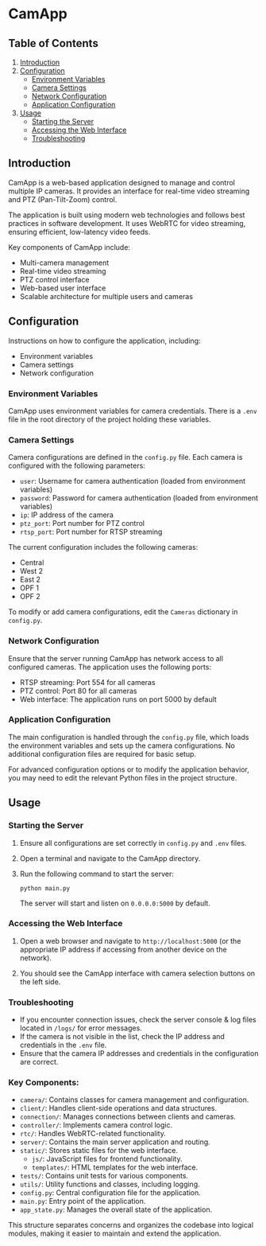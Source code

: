 # CamApp

## Table of Contents
1. [Introduction](#introduction)
2. [Configuration](#configuration)
   - [Environment Variables](#environment-variables)
   - [Camera Settings](#camera-settings)
   - [Network Configuration](#network-configuration)
   - [Application Configuration](#application-configuration)
3. [Usage](#usage)
   - [Starting the Server](#starting-the-server)
   - [Accessing the Web Interface](#accessing-the-web-interface)
   - [Troubleshooting](#troubleshooting)



## Introduction
CamApp is a web-based application designed to manage and control multiple IP cameras. It provides an interface for real-time video streaming and PTZ (Pan-Tilt-Zoom) control.

The application is built using modern web technologies and follows best practices in software development. It uses WebRTC for video streaming, ensuring efficient, low-latency video feeds.

Key components of CamApp include:

- Multi-camera management
- Real-time video streaming
- PTZ control interface
- Web-based user interface
- Scalable architecture for multiple users and cameras

## Configuration
Instructions on how to configure the application, including:
- Environment variables
- Camera settings
- Network configuration

### Environment Variables
CamApp uses environment variables for camera credentials. There is a `.env` file in the root directory of the project holding these variables.

### Camera Settings
Camera configurations are defined in the `config.py` file. Each camera is configured with the following parameters:

- `user`: Username for camera authentication (loaded from environment variables)
- `password`: Password for camera authentication (loaded from environment variables)
- `ip`: IP address of the camera
- `ptz_port`: Port number for PTZ control
- `rtsp_port`: Port number for RTSP streaming

The current configuration includes the following cameras:

- Central
- West 2
- East 2
- OPF 1
- OPF 2

To modify or add camera configurations, edit the `Cameras` dictionary in `config.py`.

### Network Configuration
Ensure that the server running CamApp has network access to all configured cameras. The application uses the following ports:

- RTSP streaming: Port 554 for all cameras
- PTZ control: Port 80 for all cameras
- Web interface: The application runs on port 5000 by default


### Application Configuration
The main configuration is handled through the `config.py` file, which loads the environment variables and sets up the camera configurations. No additional configuration files are required for basic setup.

For advanced configuration options or to modify the application behavior, you may need to edit the relevant Python files in the project structure.

## Usage

### Starting the Server

1. Ensure all configurations are set correctly in `config.py` and `.env` files.

2. Open a terminal and navigate to the CamApp directory.

3. Run the following command to start the server:

   ```
   python main.py
   ```

   The server will start and listen on `0.0.0.0:5000` by default.

### Accessing the Web Interface

1. Open a web browser and navigate to `http://localhost:5000` (or the appropriate IP address if accessing from another device on the network).

2. You should see the CamApp interface with camera selection buttons on the left side.


### Troubleshooting

- If you encounter connection issues, check the server console & log files located in `/logs/` for error messages.
- If the camera is not visible in the list, check the IP address and credentials in the `.env` file.
- Ensure that the camera IP addresses and credentials in the configuration are correct.


### Key Components:

- `camera/`: Contains classes for camera management and configuration.
- `client/`: Handles client-side operations and data structures.
- `connection/`: Manages connections between clients and cameras.
- `controller/`: Implements camera control logic.
- `rtc/`: Handles WebRTC-related functionality.
- `server/`: Contains the main server application and routing.
- `static/`: Stores static files for the web interface.
  - `js/`: JavaScript files for frontend functionality.
  - `templates/`: HTML templates for the web interface.
- `tests/`: Contains unit tests for various components.
- `utils/`: Utility functions and classes, including logging.
- `config.py`: Central configuration file for the application.
- `main.py`: Entry point of the application.
- `app_state.py`: Manages the overall state of the application.

This structure separates concerns and organizes the codebase into logical modules, making it easier to maintain and extend the application.

